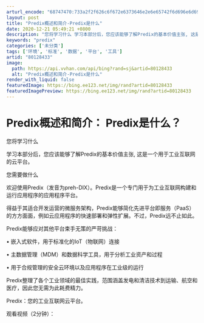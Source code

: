 ```yaml
---
arturl_encode: "68747470:733a2f2f626c6f672e6373646e2e6e65742f6d696e6d696e30:2f61727469636c652f64657461696c732f3830313238343333"
layout: post
title: "Predix概述和简介-Predix是什么"
date: 2020-12-21 05:49:21 +0800
description: "您将学习什么 学习本部分后，您应该能够了解Predix的基本价值主张, 这是一个用于工业互联网的云平"
keywords: "predix"
categories: ['未分类']
tags: ['环境', '标准', '数据', '平台', '工具']
artid: "80128433"
image:
  path: https://api.vvhan.com/api/bing?rand=sj&artid=80128433
  alt: "Predix概述和简介-Predix是什么"
render_with_liquid: false
featuredImage: https://bing.ee123.net/img/rand?artid=80128433
featuredImagePreview: https://bing.ee123.net/img/rand?artid=80128433
---
```


# Predix概述和简介： Predix是什么？

您将学习什么
  
学习本部分后，您应该能够了解Predix的基本价值主张, 这是一个用于工业互联网的云平台。
  
您需要做什么
  
欢迎使用Predix（发音为preh-DIX）。Predix是一个专门用于为工业互联网构建和运行应用程序的应用程序平台。
  
得益于其适合开发运营的微服务架构，Predix能够简化先进平台即服务（PaaS）的方方面面，例如云应用程序的快速部署和弹性扩展。不过，Predix远不止如此。
  
Predix能够应对其他平台束手无策的严苛挑战：
  
• 嵌入式软件，用于标准化的IoT（物联网）连接
  
• 主数据管理（MDM）和数据科学工具，用于分析工业资产和过程
  
• 用于合规管理的安全云环境以及应用程序在工业级的运行
  
Predix整理了各个工业领域的最佳实践，范围涵盖发电和清洁技术到运输、航空和医疗，因此您无需为此耗费精力。
  
Predix：您的工业互联网云平台。
  
观看视频（2分钟）：